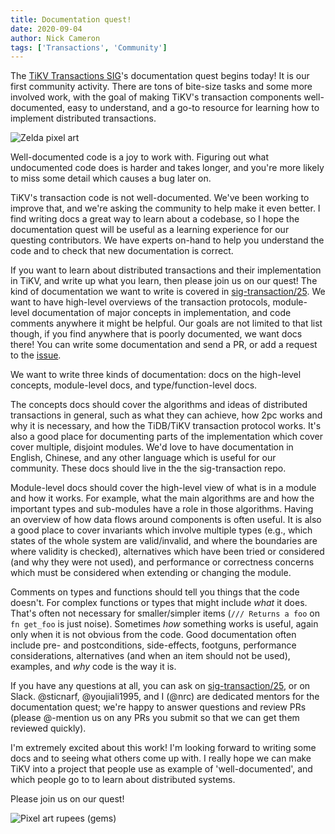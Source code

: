 ```yaml
---
title: Documentation quest!
date: 2020-09-04
author: Nick Cameron
tags: ['Transactions', 'Community']
---
```


The [TiKV Transactions SIG](https://tikv.org/community/sig-transaction/)'s documentation quest begins today! It is our first community activity. There are tons of bite-size tasks and some more involved work, with the goal of making TiKV's transaction components well-documented, easy to understand, and a go-to resource for learning how to implement distributed transactions.

![Zelda pixel art](/blog/zelda.png)

Well-documented code is a joy to work with. Figuring out what undocumented code does is harder and takes longer, and you're more likely to miss some detail which causes a bug later on.

TiKV's transaction code is not well-documented. We've been working to improve that, and we're asking the community to help make it even better. I find writing docs a great way to learn about a codebase, so I hope the documentation quest will be useful as a learning experience for our questing contributors. We have experts on-hand to help you understand the code and to check that new documentation is correct.

If you want to learn about distributed transactions and their implementation in TiKV, and write up what you learn, then please join us on our quest! The kind of documentation we want to write is covered in [sig-transaction/25](https://github.com/tikv/sig-transaction/issues/25). We want to have high-level overviews of the transaction protocols, module-level documentation of major concepts in implementation, and code comments anywhere it might be helpful. Our goals are not limited to that list though, if you find anywhere that is poorly documented, we want docs there! You can write some documentation and send a PR, or add a request to the [issue](https://github.com/tikv/sig-transaction/issues/25).

We want to write three kinds of documentation: docs on the high-level concepts, module-level docs, and type/function-level docs.

The concepts docs should cover the algorithms and ideas of distributed transactions in general, such as what they can achieve, how 2pc works and why it is necessary, and how the TiDB/TiKV transaction protocol works. It's also a good place for documenting parts of the implementation which cover cover multiple, disjoint modules. We'd love to have documentation in English, Chinese, and any other language which is useful for our community. These docs should live in the the sig-transaction repo.

Module-level docs should cover the high-level view of what is in a module and how it works. For example, what the main algorithms are and how the important types and sub-modules have a role in those algorithms. Having an overview of how data flows around components is often useful. It is also a good place to cover invariants which involve multiple types (e.g., which states of the whole system are valid/invalid, and where the boundaries are where validity is checked), alternatives which have been tried or considered (and why they were not used), and performance or correctness concerns which must be considered when extending or changing the module.

Comments on types and functions should tell you things that the code doesn't. For complex functions or types that might include *what* it does. That's often not necessary for smaller/simpler items (`/// Returns a foo` on `fn get_foo` is just noise). Sometimes *how* something works is useful, again only when it is not obvious from the code. Good documentation often include pre- and postconditions, side-effects, footguns, performance considerations, alternatives (and when an item should not be used), examples, and *why* code is the way it is.

If you have any questions at all, you can ask on [sig-transaction/25](https://github.com/tikv/sig-transaction/issues/25), or on Slack. @sticnarf, @youjiali1995, and I (@nrc) are dedicated mentors for the documentation quest; we're happy to answer questions and review PRs (please @-mention us on any PRs you submit so that we can get them reviewed quickly).

I'm extremely excited about this work! I'm looking forward to writing some docs and to seeing what others come up with. I really hope we can make TiKV into a project that people use as example of 'well-documented', and which people go to to learn about distributed systems.

Please join us on our quest!

![Pixel art rupees (gems)](/blog/rupees.png)
